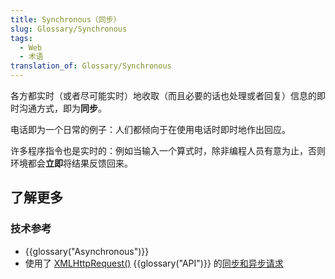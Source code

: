 ```yaml
---
title: Synchronous（同步）
slug: Glossary/Synchronous
tags:
  - Web
  - 术语
translation_of: Glossary/Synchronous
---
```

各方都实时（或者尽可能实时）地收取（而且必要的话也处理或者回复）信息的即时沟通方式，即为**同步**。

电话即为一个日常的例子：人们都倾向于在使用电话时即时地作出回应。

许多程序指令也是实时的：例如当输入一个算式时，除非编程人员有意为止，否则环境都会**立即**将结果反馈回来。

## 了解更多

### 技术参考

- {{glossary("Asynchronous")}}
- 使用了 [XMLHttpRequest()](/zh-CN/docs/Web/API/XMLHttpRequest) {{glossary("API")}} 的[同步和异步请求](/zh-CN/docs/Web/API/XMLHttpRequest/Synchronous_and_Asynchronous_Requests)
